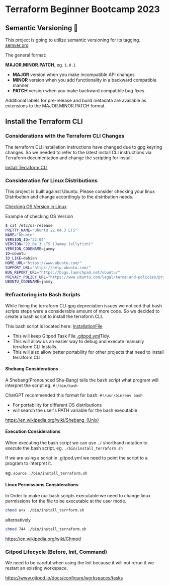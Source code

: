 # Terraform Beginner Bootcamp 2023

## Semantic Versioning :mage:

This project is going to utilize semantic versioning for its tagging.
[semver.org](https://semver.org/)

The general format:

**MAJOR.MINOR.PATCH**, eg. `1.0.1` 

- **MAJOR** version when you make incompatible API changes
- **MINOR** version when you add functionality in a backward compatible manner
- **PATCH** version when you make backward compatible bug fixes

Additional labels for pre-release and build metadata are available as extensions to the MAJOR.MINOR.PATCH format.

## Install the Terraform CLI

### Considerations with the Terraform CLI Changes
The terraform CLI installation instructions have changed due to gpg keyring changes. So we needed to refer to the latest install CLI instructions via Terraform documentation and change the scripting for install. 

[Install Terraform CLI](https://developer.hashicorp.com/terraform/tutorials/aws-get-started/install-cli)

### Consideration for Linux Distributions

This project is built against Ubuntu. Please consider checking your linux Distribution and change accordingly to the distribution needs.

[Checking OS Version in Linux](https://www.geeksforgeeks.org/how-to-check-the-os-version-in-linux/)

Example of checking OS Version

```bash
$ cat /etc/os-release
PRETTY_NAME="Ubuntu 22.04.3 LTS"
NAME="Ubuntu"
VERSION_ID="22.04"
VERSION="22.04.3 LTS (Jammy Jellyfish)"
VERSION_CODENAME=jammy
ID=ubuntu
ID_LIKE=debian
HOME_URL="https://www.ubuntu.com/"
SUPPORT_URL="https://help.ubuntu.com/"
BUG_REPORT_URL="https://bugs.launchpad.net/ubuntu/"
PRIVACY_POLICY_URL="https://www.ubuntu.com/legal/terms-and-policies/privacy-policy"
UBUNTU_CODENAME=jammy
```

### Refractoring into Bash Scripts

While fixing the terraform CLI gpg depreciation issues we noticed that bash scripts steps were a considerable amount of more code. So we decided to create a bash script to install the terraform CLI.

This bash script is located here: [InstallationFile](./bin/install_terraform.sh)

- This will keep Gitpod Task File [.gitpod.yml](.gitpod.yml)Tidy.
- This will allow us an easier way to debug and execute manually terraform CLI Installs.
- This will also allow better portability for other projects that need to install terraform CLI.

#### Shebang Considerations

A Shebang(Pronounced Sha-Bang) tells the bash script what program will interpret the script eg. `#!/bin/bash`

ChatGPT recommended this format for bash: `#!/usr/bin/env bash`

- For portability for different OS distributions
- will search the user's PATH variable for the bash executable

https://en.wikipedia.org/wiki/Shebang_(Unix)

#### Execution Considerations

When executing the bash script we can use `./` shorthand notation to execute the bash script. 
eg. `./bin/install_terraform.sh`

If we are using a script in .gitpod.yml we need to point the script to a program to interpret it. 

eg. `source ./bin/install_terraform.sh`

#### Linux Permissions Considerations

In Order to make our bash scripts executable we need to change linux permissions for the file to be executable at the user mode. 

```sh
chmod u+x ./bin/install_terrform.sh
```

alternatively 
```sh
chmod 744 ./bin/install_terraform.sh
```

https://en.wikipedia.org/wiki/Chmod

### Gitpod Lifecycle (Before, Init, Command)

We need to be careful when using the Init because it will not rerun if we restart an existing workspace.

https://www.gitpod.io/docs/configure/workspaces/tasks